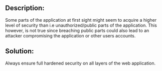 ## Description:

Some parts of the application at first sight might seem to acquire a higher level of
security than i.e unauthorized/public parts of the application.
This however, is not true since breaching public parts could also lead to an attacker
compromising the application or other users accounts.

## Solution:

Always ensure full hardened security on all layers of the web application.
